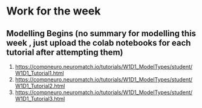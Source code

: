 # Work for the week

## Modelling Begins (no summary for modelling this week , just upload the colab notebooks for each tutorial after attempting them)

1. https://compneuro.neuromatch.io/tutorials/W1D1_ModelTypes/student/W1D1_Tutorial1.html
2. https://compneuro.neuromatch.io/tutorials/W1D1_ModelTypes/student/W1D1_Tutorial2.html
3. https://compneuro.neuromatch.io/tutorials/W1D1_ModelTypes/student/W1D1_Tutorial3.html